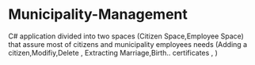 # Municipality-Management
C# application divided into two spaces (Citizen Space,Employee Space) that assure most of citizens and municipality employees needs (Adding a citizen,Modifiy,Delete , Extracting Marriage,Birth.. certificates , )
